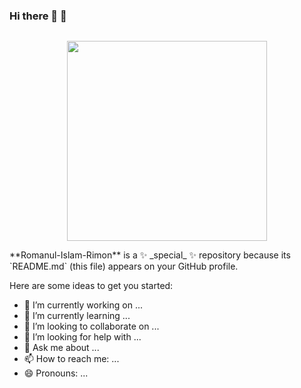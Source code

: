 ### Hi there 👋 🥰
<div class="separator" style="clear: both;"><a href="https://blogger.googleusercontent.com/img/b/R29vZ2xl/AVvXsEiwFj_t15INThr8ObZBzoDtg9pocE2ctPHt5ohEgMJVVxFZb59n0_ua-ISdoC6znniM8AcqqHm4nBVn8Fhxj7ro_x-X-PGtxmpu67QzvhFel_ojICTGz0_NA9jy21vPSoA4snl75LbXaFg_oEPw4y7flq9WH6bmeoi5XVtmQQ2NJ77Y3Bb3C_0fGM3CDA/s1350/romanul_islam_rimon_273855585_482856396784285_2496977207960809519_n.jpg" style="display: block; padding: 1em 0; text-align: center; "><img alt="" border="0" height="320" data-original-height="1350" data-original-width="1080" src="https://blogger.googleusercontent.com/img/b/R29vZ2xl/AVvXsEiwFj_t15INThr8ObZBzoDtg9pocE2ctPHt5ohEgMJVVxFZb59n0_ua-ISdoC6znniM8AcqqHm4nBVn8Fhxj7ro_x-X-PGtxmpu67QzvhFel_ojICTGz0_NA9jy21vPSoA4snl75LbXaFg_oEPw4y7flq9WH6bmeoi5XVtmQQ2NJ77Y3Bb3C_0fGM3CDA/s320/romanul_islam_rimon_273855585_482856396784285_2496977207960809519_n.jpg"/></a></div>
**Romanul-Islam-Rimon** is a ✨ _special_ ✨ repository because its `README.md` (this file) appears on your GitHub profile.

Here are some ideas to get you started:

- 🔭 I’m currently working on ...
- 🌱 I’m currently learning ...
- 👯 I’m looking to collaborate on ...
- 🤔 I’m looking for help with ...
- 💬 Ask me about ...
- 📫 How to reach me: ...
- 😄 Pronouns: ...
